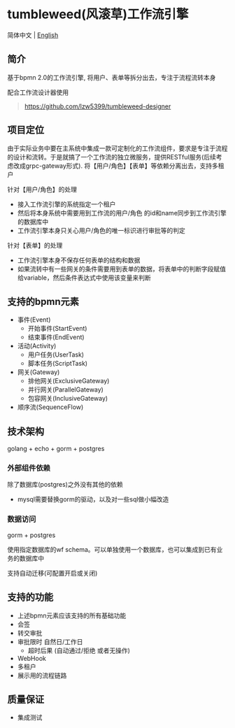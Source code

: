 # tumbleweed(风滚草)工作流引擎

简体中文 | [English](./README-EN.md)

## 简介

基于bpmn 2.0的工作流引擎, 将用户、表单等拆分出去，专注于流程流转本身

配合工作流设计器使用
> https://github.com/lzw5399/tumbleweed-designer

## 项目定位

由于实际业务中要在主系统中集成一款可定制化的工作流组件，要求是专注于流程的设计和流转。于是就搞了一个工作流的独立微服务，提供RESTful服务(后续考虑改成grpc-gateway形式). 将【用户/角色】【表单】等依赖分离出去，支持多租户

针对【用户/角色】的处理
- 接入工作流引擎的系统指定一个租户
- 然后将本身系统中需要用到工作流的用户/角色 的id和name同步到工作流引擎的数据库中
- 工作流引擎本身只关心用户/角色的唯一标识进行审批等的判定

针对【表单】的处理
- 工作流引擎本身不保存任何表单的结构和数据
- 如果流转中有一些网关的条件需要用到表单的数据，将表单中的判断字段赋值给variable，然后条件表达式中使用该变量来判断

## 支持的bpmn元素

- 事件(Event)
   - 开始事件(StartEvent)
   - 结束事件(EndEvent)
- 活动(Activity)
   - 用户任务(UserTask)
   - 脚本任务(ScriptTask)
- 网关(Gateway)
   - 排他网关(ExclusiveGateway)
   - 并行网关(ParallelGateway)
   - 包容网关(InclusiveGateway)
- 顺序流(SequenceFlow)

## 技术架构

golang + echo + gorm + postgres

### 外部组件依赖

除了数据库(postgres)之外没有其他的依赖
- mysql需要替换gorm的驱动，以及对一些sql做小幅改造

### 数据访问

gorm + postgres

使用指定数据库的wf schema。可以单独使用一个数据库，也可以集成到已有业务的数据库中

支持自动迁移(可配置开启或关闭)

## 支持的功能

- 上述bpmn元素应该支持的所有基础功能
- 会签
- 转交审批
- 审批限时 自然日/工作日
   - 超时后果 (自动通过/拒绝 或者无操作)
- WebHook
- 多租户
- 展示用的流程链路

## 质量保证

- 集成测试